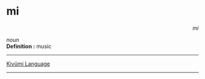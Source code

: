 
# mi

<div align="right"><i>mi</i></div>

*noun*  
**Definition :** music  

---

[Kivümi Language](../README.md)

---
